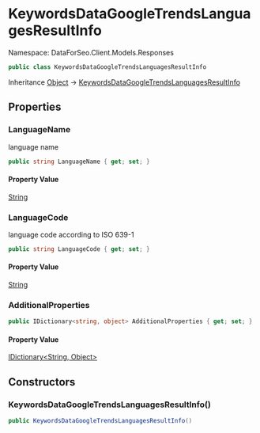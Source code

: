 # KeywordsDataGoogleTrendsLanguagesResultInfo

Namespace: DataForSeo.Client.Models.Responses

```csharp
public class KeywordsDataGoogleTrendsLanguagesResultInfo
```

Inheritance [Object](https://docs.microsoft.com/en-us/dotnet/api/system.object) → [KeywordsDataGoogleTrendsLanguagesResultInfo](./dataforseo.client.models.responses.keywordsdatagoogletrendslanguagesresultinfo.md)

## Properties

### **LanguageName**

language name

```csharp
public string LanguageName { get; set; }
```

#### Property Value

[String](https://docs.microsoft.com/en-us/dotnet/api/system.string)<br>

### **LanguageCode**

language code according to ISO 639-1

```csharp
public string LanguageCode { get; set; }
```

#### Property Value

[String](https://docs.microsoft.com/en-us/dotnet/api/system.string)<br>

### **AdditionalProperties**

```csharp
public IDictionary<string, object> AdditionalProperties { get; set; }
```

#### Property Value

[IDictionary&lt;String, Object&gt;](https://docs.microsoft.com/en-us/dotnet/api/system.collections.generic.idictionary-2)<br>

## Constructors

### **KeywordsDataGoogleTrendsLanguagesResultInfo()**

```csharp
public KeywordsDataGoogleTrendsLanguagesResultInfo()
```
